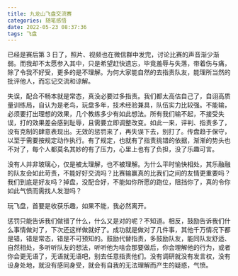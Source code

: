 ```yaml
---
title: 九龙山飞盘交流赛
categories: 随笔感悟
date: 2022-05-23 08:37:36
tags: 飞盘
---
```


已经是赛后第 3 日了，照片、视频也在微信群中发完，讨论比赛的声音渐少渐弱。而我却不太愿参入其中，只是希望赶快遗忘，毕竟羞辱与失落，带着伤与痛，除了令我不好受，更多的是不理解。为何大家能自然的去指责队友，能理所当然的批评他人，而忘记交流和谅解。

失误，配合不畅本就是常态，真没必要过多指责。我们都太高估自己了，自诩高质量训练局，自认为是老鸟，玩盘多年，技术经验兼具，队伍实力比较强。不能输，必须要打出理想的效果，几个教练多少有如此想法。所有我们输不起，不接受失误，打的效果差会感到耻辱，且需要立即调整改变。如此一来，评判、指责多了，没有克制的肆意表现出。无效的惩罚来了，再失误下去，别打了。传盘趋于保守，以至于需要按规定动作执行。有了规定，也就有了指责挑错的依据，渐渐的势头也不对了，每个人都莫名其妙的有了压力，心里上也有了负担，没了乐趣可言。

没有人并非玻璃心，仅是被太理解，也不被理解。为什么平时愉快相处，其乐融融的队友会如此苛责，不能好好交流吗？比赛输赢真的比我们之间的友情更重要吗？我们到底是好友吗？掉盘，没配合好，不能如你所愿的跑位，阻挡你了，真的令你如此气愤而需找人发泄吗？

玩飞盘，首要是收获乐趣，如果不能，我必然离开。

惩罚只能告诉我们做错了什么，什么又是对的呢？不知道。相反，鼓励告诉我们什么事情做对了，下次还这样做就好了。成功就是做对了几件事，其他千万情况下都是错，错是常态，错是不可预知的。鼓励代替指责，多鼓励队友，能同队友舒适、自然相处，多听听队友的想法，听听他为啥会那要做后，你会理解他的行为，或者你会更无语了，无语就无语吧，别去任意指责他们。没有调研就没有发言权，没有设身处地，就没有感同身受，就会有自我的无法理解而产生的疑惑，气愤。
